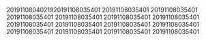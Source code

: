 2019110804021920191108035401
20191108035401
20191108035401
20191108035401
20191108035401
20191108035401
20191108035401
20191108035401
20191108035401
20191108035401
20191108035401
20191108035401
20191108035401
20191108035401
20191108035401
